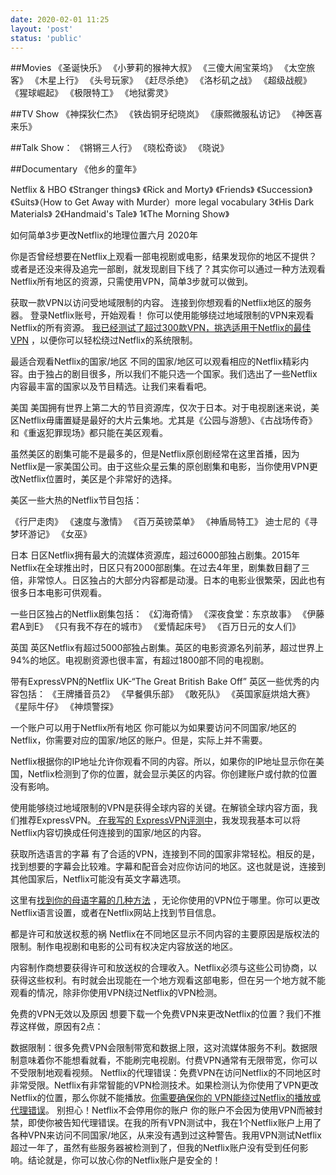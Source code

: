 ```yaml
---
date: 2020-02-01 11:25
layout: 'post'
status: 'public'
---
```


##Movies
《圣诞快乐》
《小萝莉的猴神大叔》
《三傻大闹宝莱坞》
《太空旅客》
《木星上行》
《头号玩家》
《赶尽杀绝》
《洛杉矶之战》
《超级战舰》
《猩球崛起》
《极限特工》
《地狱雾灵》

##TV Show
《神探狄仁杰》
《铁齿铜牙纪晓岚》
《康熙微服私访记》
《神医喜来乐》

##Talk Show：
《锵锵三人行》
《晓松奇谈》
《晓说》

##Documentary
《他乡的童年》

Netflix & HBO
《Stranger things》
《Rick and Morty》
《Friends》
《Succession》
《Suits》（How to Get Away with Murder）more legal vocabulary
3《His Dark Materials》
2《Handmaid's Tale》
1《The Morning Show》

如何简单3步更改Netflix的地理位置六月 2020年

你是否曾经想要在Netflix上观看一部电视剧或电影，结果发现你的地区不提供？或者是还没来得及追完一部剧，就发现剧目下线了？其实你可以通过一种方法观看Netflix所有地区的资源，只需使用VPN，简单3步就可以做到。

获取一款VPN以访问受地域限制的内容。
连接到你想观看的Netflix地区的服务器。
登录Netflix账号，开始观看！
你可以使用能够绕过地域限制的VPN来观看Netflix的所有资源。 [我已经测试了超过300款VPN，挑选适用于Netflix的最佳VPN](https://zh.wizcase.com/blog/%e4%bb%8d%e7%84%b6%e8%83%bd%e5%a4%9f%e8%a7%a3%e9%94%81netflix%e7%9a%84%e6%9c%80%e4%bd%b3%e6%ac%bevpn/) ，以便你可以轻松绕过Netflix的系统限制。

最适合观看Netflix的国家/地区
不同的国家/地区可以观看相应的Netflix精彩内容。由于独占的剧目很多，所以我们不能只选一个国家。我们选出了一些Netflix内容最丰富的国家以及节目精选。让我们来看看吧。

美国
美国拥有世界上第二大的节目资源库，仅次于日本。对于电视剧迷来说，美区Netflix毋庸置疑是最好的大片云集地。尤其是《公园与游憩》、《古战场传奇》和《重返犯罪现场》都只能在美区观看。

虽然美区的剧集可能不是最多的，但是Netflix原创剧经常在这里首播，因为Netflix是一家美国公司。由于这些众星云集的原创剧集和电影，当你使用VPN更改Netflix位置时，美区是个非常好的选择。

美区一些大热的Netflix节目包括：

《行尸走肉》
《速度与激情》
《百万英镑菜单》
《神盾局特工》
迪士尼的《寻梦环游记》
《女巫》

日本
日区Netflix拥有最大的流媒体资源库，超过6000部独占剧集。2015年Netflix在全球推出时，日区只有2000部剧集。在过去4年里，剧集数目翻了三倍，非常惊人。日区独占的大部分内容都是动漫。日本的电影业很繁荣，因此也有很多日本电影可供观看。

一些日区独占的Netflix剧集包括：
《幻海奇情》
《深夜食堂：东京故事》
《伊藤君A到E》
《只有我不存在的城市》
《爱情起床号》
《百万日元的女人们》


英国
英区Netflix有超过5000部独占剧集。英区的电影资源名列前茅，超过世界上94%的地区。电视剧资源也很丰富，有超过1800部不同的电视剧。

带有ExpressVPN的Netflix UK-“The Great British Bake Off”
英区一些优秀的内容包括：
《王牌播音员2》
《早餐俱乐部》
《敢死队》
《英国家庭烘焙大赛》
《星际牛仔》
《神烦警探》

一个账户可以用于Netflix所有地区
你可能以为如果要访问不同国家/地区的Netflix，你需要对应的国家/地区的账户。但是，实际上并不需要。

Netflix根据你的IP地址允许你观看不同的内容。所以，如果你的IP地址显示你在美国，Netflix检测到了你的位置，就会显示美区的内容。你创建账户或付款的位置没有影响。

使用能够绕过地域限制的VPN是获得全球内容的关键。在解锁全球内容方面，我们推荐ExpressVPN。[ 在我写的 ExpressVPN评测中](https://zh.wizcase.com/reviews/expressvpn/)，我发现我基本可以将Netflix内容切换成任何连接到的国家/地区的内容。


获取所选语言的字幕
有了合适的VPN，连接到不同的国家非常轻松。相反的是，找到想要的字幕会比较难。字幕和配音会对应你访问的地区。这也就是说，连接到其他国家后，Netflix可能没有英文字幕选项。

这里有[找到你的母语字幕的几种方法](https://zh.wizcase.com/blog/%e5%9c%a8netflix%e8%8e%b7%e5%8f%96%e7%9b%ae%e6%a0%87%e8%af%ad%e8%a8%80%e5%ad%97%e5%b9%95%e7%9a%84%e7%a7%8d%e6%96%b9%e6%b3%95/) ，无论你使用的VPN位于哪里。你可以更改Netflix语言设置，或者在Netflix网站上找到节目信息。

都是许可和放送权惹的祸
Netflix在不同地区显示不同内容的主要原因是版权法的限制。制作电视剧和电影的公司有权决定内容放送的地区。

内容制作商想要获得许可和放送权的合理收入。Netflix必须与这些公司协商，以获得这些权利。有时就会出现能在一个地方观看这部电影，但在另一个地方就不能观看的情况，除非你使用VPN绕过Netflix的VPN检测。

免费的VPN无效以及原因
想要下载一个免费VPN来更改Netflix的位置？我们不推荐这样做，原因有2点：

数据限制：很多免费VPN会限制带宽和数据上限，这对流媒体服务不利。数据限制意味着你不能想看就看，不能刷完电视剧。付费VPN通常有无限带宽，你可以不受限制地观看视频。
Netflix的代理错误：免费VPN在访问Netflix的不同地区时非常受限。Netflix有非常智能的VPN检测技术。如果检测认为你使用了VPN更改Netflix的位置，那么你就不能播放。[你需要确保你的 VPN能绕过Netflix的播放或代理错误](https://zh.wizcase.com/blog/%e8%a7%a3%e5%86%b3netflix%e4%bb%a3%e7%90%86%e9%94%99%e8%af%af%e5%92%8c%e4%b8%b2%e6%b5%81%e9%94%99%e8%af%af%e7%9a%84%e5%bf%ab%e6%8d%b7%e6%96%b9%e6%b3%95/)。
别担心！Netflix不会停用你的账户
你的账户不会因为使用VPN而被封禁，即使你被告知代理错误。在我的所有VPN测试中，我在1个Netflix账户上用了各种VPN来访问不同国家/地区，从来没有遇到过这种警告。我用VPN测试Netflix超过一年了，虽然有些服务器被检测到了，但我的Netflix账户没有受到任何影响。结论就是，你可以放心你的Netflix账户是安全的！













